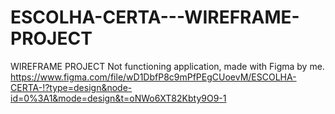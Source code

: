 # ESCOLHA-CERTA---WIREFRAME-PROJECT

WIREFRAME PROJECT 
Not functioning application, made with Figma by me.
https://www.figma.com/file/wD1DbfP8c9mPfPEgCUoevM/ESCOLHA-CERTA-!?type=design&node-id=0%3A1&mode=design&t=oNWo6XT82Kbty9O9-1
